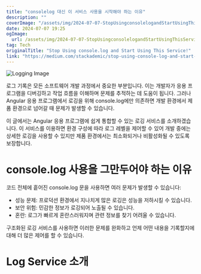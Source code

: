 ```yaml
---
title: "consolelog 대신 이 서비스 사용을 시작해야 하는 이유"
description: ""
coverImage: "/assets/img/2024-07-07-StopUsingconsolelogandStartUsingThisService_0.png"
date: 2024-07-07 19:25
ogImage:
  url: /assets/img/2024-07-07-StopUsingconsolelogandStartUsingThisService_0.png
tag: Tech
originalTitle: "Stop Using console.log and Start Using This Service!"
link: "https://medium.com/stackademic/stop-using-console-log-and-start-using-this-service-0d3eaddfde45"
---
```


![Logging Image](/assets/img/2024-07-07-StopUsingconsolelogandStartUsingThisService_0.png)

로그 기록은 모든 소프트웨어 개발 과정에서 중요한 부분입니다. 이는 개발자가 응용 프로그램을 디버깅하고 작업 흐름을 이해하며 문제를 추적하는 데 도움이 됩니다. 그러나 Angular 응용 프로그램에서 로깅을 위해 console.log에만 의존하면 개발 환경에서 제품 환경으로 넘어갈 때 문제가 발생할 수 있습니다.

이 글에서는 Angular 응용 프로그램에 쉽게 통합할 수 있는 로깅 서비스를 소개하겠습니다. 이 서비스를 이용하면 환경 구성에 따라 로그 레벨을 제어할 수 있어 개발 중에는 상세한 로깅을 사용할 수 있지만 제품 환경에서는 최소화되거나 비활성화될 수 있도록 보장합니다.

# console.log 사용을 그만두어야 하는 이유

<div class="content-ad"></div>

코드 전체에 흩어진 console.log 문을 사용하면 여러 문제가 발생할 수 있습니다:

- 성능 문제: 프로덕션 환경에서 지나치게 많은 로깅은 성능을 저하시킬 수 있습니다.
- 보안 위험: 민감한 정보가 로깅되어 노출될 수 있습니다.
- 혼란: 로그가 빠르게 혼란스러워지며 관련 정보를 찾기 어려울 수 있습니다.

구조화된 로깅 서비스를 사용하면 이러한 문제를 완화하고 언제 어떤 내용을 기록할지에 대해 더 많은 제어를 할 수 있습니다.

# Log Service 소개
